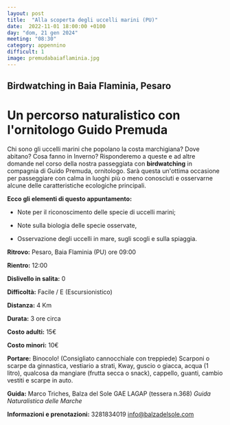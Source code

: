 ```yaml
---
layout: post
title:  "Alla scoperta degli uccelli marini (PU)"
date:  2022-11-01 18:00:00 +0100
day: "dom, 21 gen 2024"
meeting: "08:30"
category: appennino 
difficult: 1
image: premudabaiaflaminia.jpg
---
```


## Birdwatching in Baia Flaminia, Pesaro

# Un percorso naturalistico con l'ornitologo Guido Premuda

Chi sono gli uccelli marini che popolano la costa marchigiana? Dove abitano? Cosa fanno in Inverno?
Risponderemo a queste e ad altre domande nel corso della nostra passeggiata con **birdwatching** in compagnia di Guido Premuda, ornitologo.
Sarà questa un'ottima occasione per passeggiare con calma in luoghi più o meno conosciuti e osservarne alcune delle caratteristiche ecologiche principali.

**Ecco gli elementi di questo appuntamento:**

- Note per il riconoscimento delle specie di uccelli marini;

- Note sulla biologia delle specie osservate,

- Osservazione degli uccelli in mare, sugli scogli e sulla spiaggia.



**Ritrovo:** Pesaro, Baia Flaminia (PU) ore 09:00

**Rientro:** 12:00 

**Dislivello in salita:**  0

**Difficoltà:** Facile / E (Escursionistico)

**Distanza:** 4 Km

**Durata:** 3 ore circa 

**Costo adulti:** 15€ 

**Costo minori:** 10€ 


**Portare:** Binocolo! (Consigliato cannocchiale con treppiede) Scarponi o scarpe da ginnastica, vestiario a strati, Kway, guscio o giacca, acqua (1 litro), qualcosa da mangiare (frutta secca o snack), cappello, guanti, cambio vestiti e scarpe in auto. 

**Guida:** Marco Triches, Balza del Sole GAE LAGAP (tessera n.368)
*Guida Naturalistica delle Marche*

**Informazioni e prenotazioni:** 3281834019 info@balzadelsole.com
